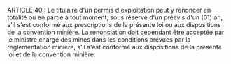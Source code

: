 ARTICLE 40 : Le titulaire d'un permis d'exploitation peut y renoncer
en totalité ou en partie à tout moment, sous réserve d'un préavis d'un
(01) an, s'il s'est conformé aux prescriptions de la présente loi ou aux
dispositions de la convention minière.
La renonciation doit cependant être acceptée par le ministre chargé des
mines dans les conditions prévues par la réglementation minière, s'il
s'est conformé aux dispositions de la présente loi et de la convention
minière.